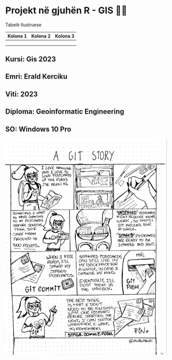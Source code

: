 # Projekt në gjuhën R - GIS 🧑‍💻

Tabelë Ilustruese

| Kolona 1 | Kolona 2 | Kolona 3 |
|----------|----------|----------| 
|          |          |          |
|          |          |          |
|          |          |          |

## **Kursi**: Gis 2023

## **Emri**: Erald Kerciku

## **Viti**: 2023

## **Diploma**: Geoinformatic Engineering

## **SO**: Windows 10 Pro

![](git-comic.jpeg)
